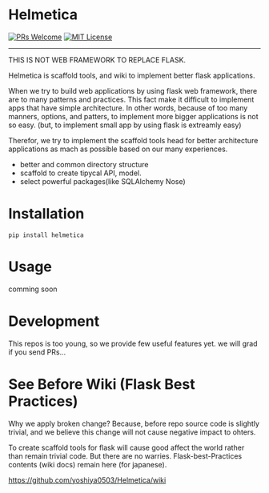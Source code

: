 # Helmetica

[![PRs Welcome](https://img.shields.io/badge/PRs-welcome-brightgreen.svg?style=flat-square)](CONTRIBUTING.md#pull-requests)
[![MIT License](http://img.shields.io/badge/license-MIT-blue.svg?style=flat)](LICENSE)

---

THIS IS NOT WEB FRAMEWORK TO REPLACE FLASK.

Helmetica is scaffold tools, and wiki to implement better flask applications.

When we try to build web applications by using flask web framework, there are to many patterns and practices.
This fact make it difficult to implement apps that have simple architecture.
In other words, because of too many manners, options, and patters, to implement more bigger applications is not so easy.
(but, to implement small app by using flask is extreamly easy)

Therefor, we try to implement the scaffold tools head for better architecture applications as mach as possible
based on our many experiences.

* better and common directory structure
* scaffold to create tipycal API, model.
* select powerful packages(like SQLAlchemy Nose)

# Installation

```
pip install helmetica
```

# Usage

comming soon

# Development

This repos is too young, so we provide few useful features yet.
we will grad if you send PRs...

# See Before Wiki (Flask Best Practices)

Why we apply broken change? Because, before repo source code is slightly trivial,
and we believe this change will not cause negative impact to ohters.

To create scaffold tools for flask will cause good affect the world rather than remain trivial code.
But there are no warries. Flask-best-Practices contents (wiki docs) remain here (for japanese).

https://github.com/yoshiya0503/Helmetica/wiki
